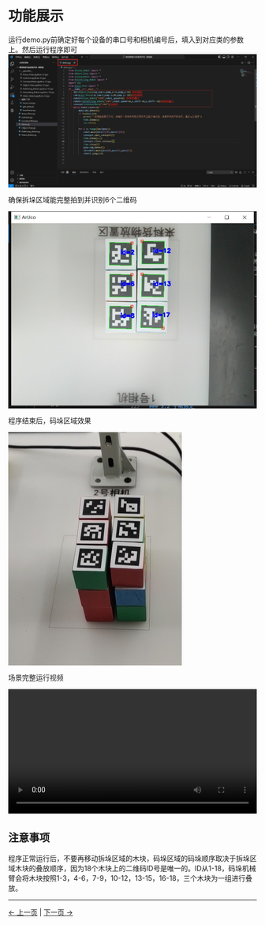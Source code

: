 # 功能展示

运行demo.py前确定好每个设备的串口号和相机编号后，填入到对应类的参数上。然后运行程序即可
<img src =../resourse/27.png align = "center">

确保拆垛区域能完整拍到并识别6个二维码

<img src =../resourse/15.png align = "center">

程序结束后，码垛区域效果

<img src =../resourse/28.jpg align = "center">


场景完整运行视频

<video id="my-video" class="video-js" controls preload="auto" width="100%"
poster="" data-setup='{"aspectRatio":"16:9"}'>
  <source src="https://static.elephantrobotics.com/wp-content/uploads/2023/11/%E5%A5%A5%E5%88%9B%E6%99%BA%E8%83%BD%E5%88%86%E6%A0%8B%E5%A5%97%E8%A3%857.mp4"></video>

##  注意事项
程序正常运行后，不要再移动拆垛区域的木块，码垛区域的码垛顺序取决于拆垛区域木块的叠放顺序，因为18个木块上的二维码ID号是唯一的。ID从1-18，码垛机械臂会将木块按照1-3，4-6，7-9，10-12，13-15，16-18，三个木块为一组进行叠放。

---
[← 上一页](./2.4-Unittesting.md) | [下一页 → ](../14-IssueFAQ/14-FAQ.md)